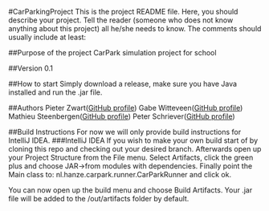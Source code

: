 #CarParkingProject
This is the project README file. Here, you should describe your project.
Tell the reader (someone who does not know anything about this project)
all he/she needs to know. The comments should usually include at least:

##Purpose of the project
CarPark simulation project for school

##Version
0.1

##How to start
Simply download a release, make sure you have Java installed and run the .jar file.

##Authors
Pieter Zwart([GitHub profile](https://github.com/Koetjh))
Gabe Witteveen([GitHub profile](https://github.com/GabeLW))
Mathieu Steenbergen([GitHub profile](https://github.com/mathieusteen))
Peter Schriever([GitHub profile](https://github.com/peterschriever))

##Build Instructions
For now we will only provide build instructions for IntelliJ IDEA.
###IntelliJ IDEA
If you wish to make your own build start of by cloning this repo and checking out your desired branch. Afterwards open up your Project Structure from the File menu. Select Artifacts, click the green plus and choose JAR->from modules with dependencies. Finally point the Main class to: nl.hanze.carpark.runner.CarParkRunner and click ok.

You can now open up the build menu and choose Build Artifacts. Your .jar file will be added to the /out/artifacts folder by default.
